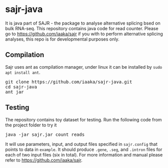 # sajr-java
It is java part of SAJR - the package to analyse alternative splicing bsed on bulk RNA-seq. This repository contains java code for read counter. Please go to https://github.com/iaaka/sajr if you with to perform alternative splicing analyses, this repo is for developmental purposes only.

## Compilation
Sajr uses ant as compilation manager, under linux it can be installed by `sudo apt install ant`.
<pre>
git clone https://github.com/iaaka/sajr-java.git
cd sajr-java
ant jar
</pre>
 
## Testing
The repository contains toy dataset for testing. Run the following code from  the project folder to try it
<pre>
java -jar sajr.jar count_reads
</pre>
It will use parameters, input, and output files specified in `sajr.config` that points to data in `example`. It should produce `.gene`, `.seg`, and `.intron` files for each of two input files (six in total).
For more information and manual please refer to https://github.com/iaaka/sajr.
